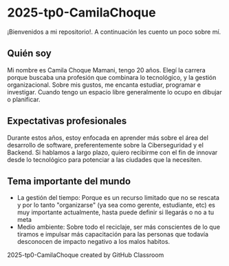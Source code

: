 # 2025-tp0-CamilaChoque
¡Bienvenidos a mi repositorio!. A continuación les cuento un poco sobre mí.

## Quién soy
Mi nombre es Camila Choque Mamani, tengo 20 años. Elegí la carrera porque buscaba una profesión que combinara lo tecnológico, y la gestión organizacional.
Sobre mis gustos, me encanta estudiar, programar e investigar. Cuando tengo un espacio libre generalmente lo ocupo en dibujar o planificar.

## Expectativas profesionales
Durante estos años, estoy enfocada en aprender más sobre el área del desarrollo de software, preferentemente sobre la Ciberseguridad y el Backend.
Si hablamos a largo plazo, quiero recibirme con el fin de innovar desde lo tecnológico para potenciar a las ciudades que la necesiten.

## Tema importante del mundo
- La gestión del tiempo: Porque es un recurso limitado que no se rescata y por lo tanto "organizarse" (ya sea como gerente, estudiante, etc) es muy importante actualmente, hasta puede definir si llegarás o no a tu meta
- Medio ambiente: Sobre todo el reciclaje, ser más conscientes de lo que tiramos e impulsar más capacitación para las personas que todavía desconocen de impacto negativo a los malos habitos.

2025-tp0-CamilaChoque created by GitHub Classroom
